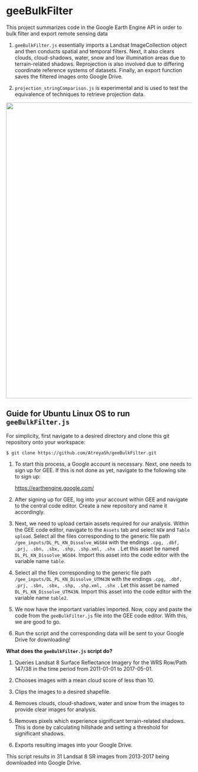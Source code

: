 # geeBulkFilter

This project summarizes code in the Google Earth Engine API in order to bulk filter and export remote sensing data

1. `geeBulkFilter.js` essentially imports a Landsat ImageCollection object and then conducts spatial and temporal filters. Next, it also clears clouds, cloud-shadows, water, snow and low illumination areas due to terrain-related shadows. Reprojection is also involved due to differing coordinate reference systems of datasets. Finally, an export function saves the filtered images onto Google Drive.

2. `projection_stringComparison.js` is experimental and is used to test the equivalence of techniques to retrieve projection data. 

<img src="https://user-images.githubusercontent.com/35427332/41541174-2428fc60-7312-11e8-98bb-9b05ffc24a9b.png" width="800">

## Guide for Ubuntu Linux OS to run `geeBulkFilter.js`

For simplicity, first navigate to a desired directory and clone this git repository onto your workspace:

`$ git clone https://github.com/AtreyaSh/geeBulkFilter.git`

1. To start this process, a Google account is necessary. Next, one needs to sign up for GEE. If this is not done as yet, navigate to the following site to sign up:

   https://earthengine.google.com/

2. After signing up for GEE, log into your account within GEE and navigate to the central code editor. Create a new repository and name it accordingly. 

3. Next, we need to upload certain assets required for our analysis. Within the GEE code editor, navigate to the `Assets` tab and select `NEW` and `Table upload`. Select all the files corresponding to the generic file path `/gee_inputs/DL_PL_KN_Dissolve_WGS84` with the endings `.cpg, .dbf, .prj, .sbn, .sbx, .shp, .shp.xml, .shx `. Let this asset be named `DL_PL_KN_Dissolve_WGS84`. Import this asset into the code editor with the variable name `table`.

4. Select all the files corresponding to the generic file path `/gee_inputs/DL_PL_KN_Dissolve_UTM43N` with the endings `.cpg, .dbf, .prj, .sbn, .sbx, .shp, .shp.xml, .shx `. Let this asset be named `DL_PL_KN_Dissolve_UTM43N`. Import this asset into the code editor with the variable name `table2`.

5. We now have the important variables imported. Now, copy and paste the code from the `geeBulkFilter.js` file into the GEE code editor. With this, we are good to go. 

6. Run the script and the corresponding data will be sent to your Google Drive for downloading!

**What does the `geeBulkFilter.js` script do?**

1. Queries Landsat 8 Surface Reflectance Imagery for the WRS Row/Path 147/38 in the time period from 2011-01-01 to 2017-05-01.

2. Chooses images with a mean cloud score of less than 10.

3. Clips the images to a desired shapefile.

4. Removes clouds, cloud-shadows, water and snow from the images to provide clear images for analysis.

5. Removes pixels which experience significant terrain-related shadows. This is done by calculating hillshade and setting a threshold for significant shadows.

6. Exports resulting images into your Google Drive.

This script results in 31 Landsat 8 SR images from 2013-2017 being downloaded into Google Drive.
